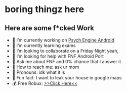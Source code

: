 # boring thingz here

## Here are some f*cked Work

- 🤨  I’m currently working on [Psych Engine Android](https://github.com/AlvarroPewz/FNF-PsychEngine-Android-Port)
- 🖕  I’m currently learning exams
- 🐷  I’m looking to collaborate on a Friday Night yeah,
- 🤮  I’m looking for help with FNF Android Port
- 💩  Ask me about FNF and 0% chance that I answer it
- 🎤  How to reach me: ask ur mom
- 🔦  Pronouns: idk what it is
- 🔪  Fun fact: I want to leak your house in google maps
- 💰  Free Robux: [>>Click Here<<](https://youtu.be/watch?v=dQw4w9WgXcQ/)
